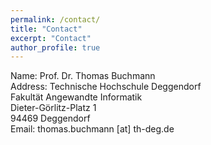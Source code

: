 ```yaml
---
permalink: /contact/
title: "Contact"
excerpt: "Contact"
author_profile: true
---
```



Name: Prof. Dr. Thomas Buchmann  
Address: Technische Hochschule Deggendorf  
Fakultät Angewandte Informatik  
Dieter-Görlitz-Platz 1  
94469 Deggendorf  
Email: thomas.buchmann [at] th-deg.de  